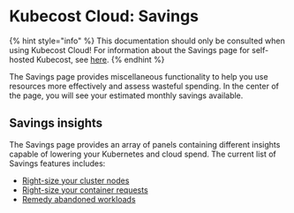 # Kubecost Cloud: Savings

{% hint style="info" %}
This documentation should only be consulted when using Kubecost Cloud! For information about the Savings page for self-hosted Kubecost, see [here](savings.md).
{% endhint %}

The Savings page provides miscellaneous functionality to help you use resources more effectively and assess wasteful spending. In the center of the page, you will see your estimated monthly savings available.

## Savings insights
The Savings page provides an array of panels containing different insights capable of lowering your Kubernetes and cloud spend. The current list of Savings features includes:
* [Right-size your cluster nodes](kubecost-cloud-cluster-right-sizing,md)
* [Right-size your container requests](kubecost-cloud-request-right-sizing.md)
* [Remedy abandoned workloads](kubecost-cloud-abandoned-workloads)
